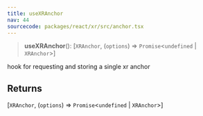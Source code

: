 ```yaml
---
title: useXRAnchor
nav: 44
sourcecode: packages/react/xr/src/anchor.tsx
---
```


> **useXRAnchor**(): \[`XRAnchor`, (`options`) => `Promise`\<`undefined` \| `XRAnchor`\>\]

hook for requesting and storing a single xr anchor

## Returns

\[`XRAnchor`, (`options`) => `Promise`\<`undefined` \| `XRAnchor`\>\]
